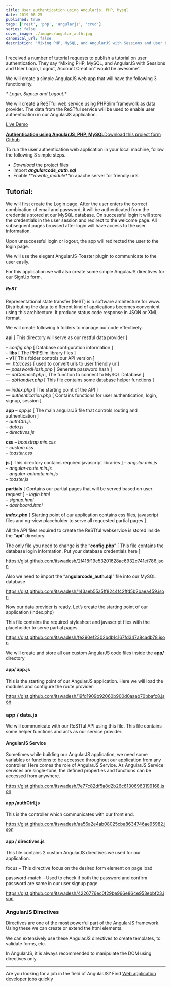 ```yaml
---
title: User authentication using Angularjs, PHP, Mysql
date: 2019-08-25
published: true
tags: ['rest', 'php', 'angularjs', 'crud']
series: false
cover_image: ./images/angular_auth.jpg
canonical_url: false
description: 'Mixing PHP, MySQL, and AngularJS with Sessions and User Login, Logout, Account Creation would be awesome'
---
```


I received a number of tutorial requests to publish a tutorial on user authentication. They say “Mixing PHP, MySQL, and AngularJS with Sessions and User Login, Logout, Account Creation” would be awesome”.

We will create a simple AngularJS web app that will have the following 3 functionality.

_\* Login, Signup and Logout._\*

We will create a ReSTful web service using PHPSlim framework as data provider. The data from the ReSTful service will be used to enable user authentication in our AngularJS application.

<a href="http://demos.angularcode.com/angularcode-authentication-app/#/login" class="button green" target="_blank">Live Demo</a>

<div class="github">
    <a href="https://github.com/itswadesh/angularcode-authentication-app" rel="nofollow" target="_blank">
        <b>Authentication using AngularJS, PHP, MySQL</b>Download this project form Github
    </a>
</div>

To run the user authentication web application in your local machine, follow the following 3 simple steps.

- _Download_ the project files
- Import **_angularcode_auth.sql_**
- Enable **_rewrite_module_**in apache server for friendly urls

## Tutorial:

We will first create the Login page. After the user enters the correct combination of email and password, it will be authenticated from the credentials stored at our MySQL database. On successful login it will store the credentials in the user session and redirect to the welcome page. All subsequent pages browsed after login will have access to the user information.

Upon unsuccessful login or logout, the app will redirected the user to the login page.

We will use the elegant AngularJS-Toaster plugin to communicate to the user easily.

For this application we will also create some simple AngularJS directives for our SignUp form.

##### ReST

Representational state transfer (ReST) is a software architecture for www. Distributing the data to different kind of applications becomes convenient using this architecture. It produce status code response in JSON or XML format.

We will create following 5 folders to manage our code effectively.

**api** \[ This directory will serve as our restful data provider \]

– _config.php_ \[ Database configuration information \]  
– **libs** \[ The PHPSlim library files \]  
– **v1** \[ This folder controls our API version \]  
— _.htaccess_ \[ used to convert urls to user friendly url\]  
— _passwordHash.php_ \[ Generate password hash \]  
— _dbConnect.php_ \[ The function to connect to MySQL Database \]  
— _dbHandler.php_ \[ This file contains some database helper functions \]

— _index.php_ \[ The starting point of the API \]  
— _authentication.php_ \[ Contains functions for user authentication, login, signup, session \]

**app** – _app.js_ \[ The main angularJS file that controls routing and authentication \]  
– _authCtrl.js_  
– _data.js_  
– _directives.js_

**css** – _bootstrap.min.css_  
– _custom.css_  
– _toaster.css_

**js** \[ This directory contains required javascript libraries \] – _angular.min.js_  
– _angular-route.min.js_  
– _angular-animate.min.js_  
– _toaster.js_

**partials** \[ Contains our partial pages that will be served based on user request \] – _login.html_  
– _signup.html_  
– _dashboard.html_

**_index.php_** \[ Starting point of our application contains css files, javascript files and ng-view placeholder to serve all requested partial pages \]

All the API files required to create the ReSTful webservice is stored inside the “**api**” directory.

The only file you need to change is the “**config.php**” \[ This file contains the database login information. Put your database credentials here \]

https://gist.github.com/itswadesh/2f418f19e53201628ac6932c741ef786.json

Also we need to import the “**angularcode_auth.sql**” file into our MySQL database

https://gist.github.com/itswadesh/143aeb55a5ff8244f42ffd5b2baea459.json

Now our data provider is ready. Let’s create the starting point of our application (index.php)

This file contains the required stylesheet and javascript files with the placeholder to serve partial pages

https://gist.github.com/itswadesh/fe290ef2302bdb1c167fd347a8cadb78.json

We will create and store all our custom AngularJS code files inside the **app/** directory

#### **app/ app.js**

This is the starting point of our AngularJS application. Here we will load the modules and configure the route provider.

https://gist.github.com/itswadesh/19fd1909b92060b900d0aaab70bbafc8.json

### **app / data.js**

We will communicate with our ReSTful API using this file. This file contains some helper functions and acts as our service provider.

#### AngularJS Service

Sometimes while building our AngularJS application, we need some variables or functions to be accessed throughout our application from any controller. Here comes the role of AngularJS Service. As AngularJS Service services are single-tone, the defined properties and functions can be accessed from anywhere.

https://gist.github.com/itswadesh/7e77c82df5a8d2b26c61306963199168.json

#### **app /authCtrl.js**

This is the controller which communicates with our front end.

https://gist.github.com/itswadesh/aa56a2e4ab08025cba8634746ae95982.json

#### **app / directives.js**

This file contains 2 custom AngularJS directives we used for our application.

focus – This directive focus on the desired form element on page load

password-match – Used to check if both the password and confirm password are same in our user signup page.

https://gist.github.com/itswadesh/4226776ec0f29be966e864e953ebbf23.json

### AngularJS Directives

Directives are one of the most powerful part of the AngularJS framework. Using these we can create or extend the html elements.

We can extensively use these AngularJS directives to create templates, to validate forms, etc.

In AngularJS, it is always recommended to manipulate the DOM using directives only

<hr/>

Are you looking for a job in the field of AngularJS? Find <a href="https://jooble.org/jobs-web-application-developer" rel="nofollow" target="blank">Web application developer jobs</a> quickly
